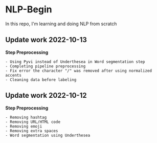 # NLP-Begin
In this repo, I'm learning and doing NLP from scratch

## Update work 2022-10-13
**Step Preprocessing**

	- Using Pyvi instead of Underthesea in Word segmentation step
	- Completing pipeline preprocessing
	- Fix error the character "/" was removed after using normalized accents
	- Cleaning data before labeling

## Update work 2022-10-12
**Step Preprocessing**

	- Removing hashtag
	- Removing URL/HTML code
	- Removing emoji
	- Removing extra spaces
	- Word segmentation using Underthesea
